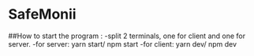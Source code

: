 # SafeMonii

##How to start the program :
-split 2 terminals, one for client and one for server.
-for server: yarn start/ npm start
-for client: yarn dev/ npm dev
